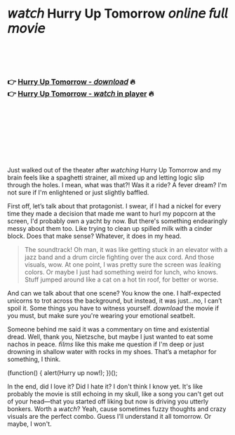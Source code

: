 <h1>𝘸𝘢𝘵𝘤𝘩 Hurry Up Tomorrow 𝘰𝘯𝘭𝘪𝘯𝘦 𝘧𝘶𝘭𝘭 𝘮𝘰𝘷𝘪𝘦</h1>


<br><br><br>

<h3>👉 <a href="https://Davids-websldugbackvi1979.github.io/ofsqisksvu/">Hurry Up Tomorrow - 𝘥𝘰𝘸𝘯𝘭𝘰𝘢𝘥</a> 🔥<br>
👉 <a href="https://Davids-websldugbackvi1979.github.io/ofsqisksvu/">Hurry Up Tomorrow - 𝘸𝘢𝘵𝘤𝘩 in player</a> 🔥
</h3>



<br><br><br><br><br><br><br>


Just walked out of the theater after 𝘸𝘢𝘵𝘤𝘩𝘪𝘯𝘨 Hurry Up Tomorrow and my brain feels like a spaghetti strainer, all mixed up and letting logic slip through the holes. I mean, what was that?! Was it a ride? A fever dream? I'm not sure if I'm enlightened or just slightly baffled. 

First off, let’s talk about that protagonist. I swear, if I had a nickel for every time they made a decision that made me want to hurl my popcorn at the screen, I'd probably own a yacht by now. But there's something endearingly messy about them too. Like trying to clean up spilled milk with a cinder block. Does that make sense? Whatever, it does in my head. 

> The soundtrack! Oh man, it was like getting stuck in an elevator with a jazz band and a drum circle fighting over the aux cord. And those visuals, wow. At one point, I was pretty sure the screen was 𝘭𝘦𝘢𝘬ing colors. Or maybe I just had something weird for lunch, who knows. Stuff jumped around like a cat on a hot tin roof, for better or worse.

And can we talk about that one scene? You know the one. I half-expected unicorns to trot across the background, but instead, it was just...no, I can’t spoil it. Some things you have to witness yourself. 𝘥𝘰𝘸𝘯𝘭𝘰𝘢𝘥 the movie if you must, but make sure you're wearing your emotional seatbelt.

Someone behind me said it was a commentary on time and existential dread. Well, thank you, Nietzsche, but maybe I just wanted to eat some nachos in peace. 𝘧𝘪𝘭𝘮𝘴 like this make me question if I'm deep or just drowning in shallow water with rocks in my shoes. That’s a metaphor for something, I think.

(function() { alert(Hurry up now!); })();

In the end, did I love it? Did I hate it? I don't think I know yet. It's like probably the movie is still echoing in my skull, like a song you can't get out of your head—that you started off liking but now is driving you utterly bonkers. Worth a 𝘸𝘢𝘵𝘤𝘩? Yeah, cause sometimes fuzzy thoughts and crazy visuals are the perfect combo. Guess I’ll understand it all tomorrow. Or maybe, I won't.
